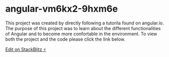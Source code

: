 # angular-vm6kx2-9hxm6e

This project was created by directly following a tutorila found on angular.io. The purpose of this project was to learn about the different functionalities of Angular and to become more confortable in the environment. To view both the project and the code please click the link below.

[Edit on StackBlitz ⚡️](https://stackblitz.com/edit/angular-vm6kx2-9hxm6e)
